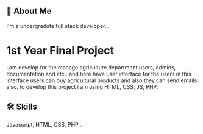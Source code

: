
## 🚀 About Me
I'm a undergradute full stack developer...


# 1st Year Final Project 

i am develop for the manage agriculture department users, admins, documentation and etc.. and here have user interface for the users in this interface users can buy agricultural products and also they can send emails also. to develop this project i am using HTML, CSS, JS, PHP.


## 🛠 Skills
Javascript, HTML, CSS, PHP...

